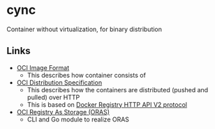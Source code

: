 cync
=====

Container without virtualization, for binary distribution

Links
------

- [OCI Image Format](https://github.com/opencontainers/image-spec)
  - This describes how container consists of
- [OCI Distribution Specification](https://github.com/opencontainers/distribution-spec)
  - This describes how the containers are distributed (pushed and pulled) over HTTP
  - This is based on [Docker Registry HTTP API V2 protocol](https://github.com/docker/distribution/blob/master/docs/spec/manifest-v2-2.md)
- [OCI Registry As Storage (ORAS)](https://github.com/deislabs/oras)
  - CLI and Go module to realize ORAS
